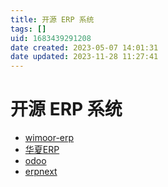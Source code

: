 ```yaml
---
title: 开源 ERP 系统
tags: []
uid: 1683439291208
date created: 2023-05-07 14:01:31
date updated: 2023-11-28 11:27:41
---
```


# 开源 ERP 系统

- [wimoor-erp](https://github.com/wimoor-erp/)
- [华夏ERP](https://github.com/jishenghua/jshERP)
- [odoo](https://github.com/odoo/odoo)
- [erpnext](https://github.com/frappe/erpnext)

